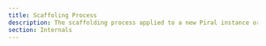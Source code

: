 ```yaml
---
title: Scaffoling Process
description: The scaffolding process applied to a new Piral instance or pilet.
section: Internals
---
```

